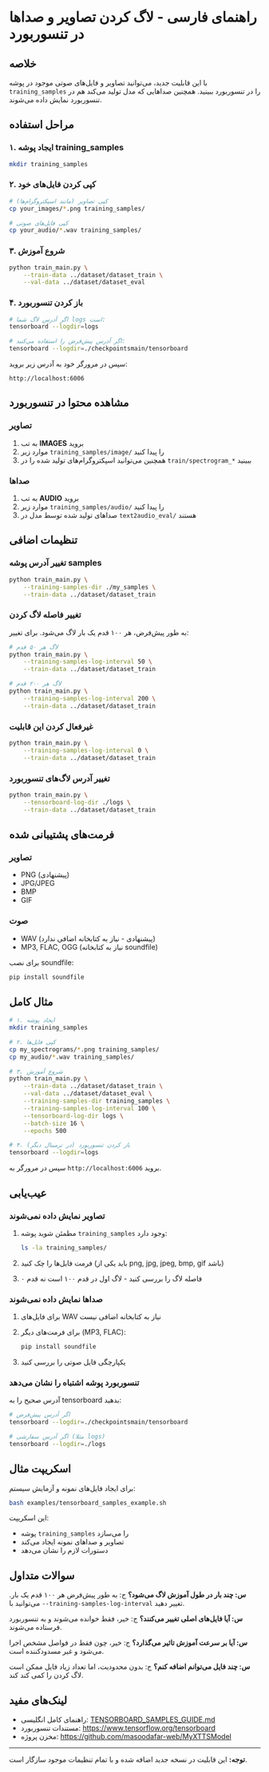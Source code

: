 # راهنمای فارسی - لاگ کردن تصاویر و صداها در تنسوربورد

## خلاصه
با این قابلیت جدید، می‌توانید تصاویر و فایل‌های صوتی موجود در پوشه `training_samples` را در تنسوربورد ببینید. همچنین صداهایی که مدل تولید می‌کند هم در تنسوربورد نمایش داده می‌شوند.

## مراحل استفاده

### ۱. ایجاد پوشه training_samples

```bash
mkdir training_samples
```

### ۲. کپی کردن فایل‌های خود

```bash
# کپی تصاویر (مانند اسپکتروگرام‌ها)
cp your_images/*.png training_samples/

# کپی فایل‌های صوتی
cp your_audio/*.wav training_samples/
```

### ۳. شروع آموزش

```bash
python train_main.py \
    --train-data ../dataset/dataset_train \
    --val-data ../dataset/dataset_eval
```

### ۴. باز کردن تنسوربورد

```bash
# اگر آدرس لاگ شما logs است:
tensorboard --logdir=logs

# اگر آدرس پیش‌فرض را استفاده می‌کنید:
tensorboard --logdir=./checkpointsmain/tensorboard
```

سپس در مرورگر خود به آدرس زیر بروید:
```
http://localhost:6006
```

## مشاهده محتوا در تنسوربورد

### تصاویر
1. به تب **IMAGES** بروید
2. موارد زیر `training_samples/image/` را پیدا کنید
3. همچنین می‌توانید اسپکتروگرام‌های تولید شده را در `train/spectrogram_*` ببینید

### صداها
1. به تب **AUDIO** بروید
2. موارد زیر `training_samples/audio/` را پیدا کنید
3. صداهای تولید شده توسط مدل در `text2audio_eval/` هستند

## تنظیمات اضافی

### تغییر آدرس پوشه samples
```bash
python train_main.py \
    --training-samples-dir ./my_samples \
    --train-data ../dataset/dataset_train
```

### تغییر فاصله لاگ کردن
به طور پیش‌فرض، هر ۱۰۰ قدم یک بار لاگ می‌شود. برای تغییر:

```bash
# لاگ هر ۵۰ قدم
python train_main.py \
    --training-samples-log-interval 50 \
    --train-data ../dataset/dataset_train

# لاگ هر ۲۰۰ قدم
python train_main.py \
    --training-samples-log-interval 200 \
    --train-data ../dataset/dataset_train
```

### غیرفعال کردن این قابلیت
```bash
python train_main.py \
    --training-samples-log-interval 0 \
    --train-data ../dataset/dataset_train
```

### تغییر آدرس لاگ‌های تنسوربورد
```bash
python train_main.py \
    --tensorboard-log-dir ./logs \
    --train-data ../dataset/dataset_train
```

## فرمت‌های پشتیبانی شده

### تصاویر
- PNG (پیشنهادی)
- JPG/JPEG
- BMP
- GIF

### صوت
- WAV (پیشنهادی - نیاز به کتابخانه اضافی ندارد)
- MP3, FLAC, OGG (نیاز به کتابخانه soundfile)

برای نصب soundfile:
```bash
pip install soundfile
```

## مثال کامل

```bash
# ۱. ایجاد پوشه
mkdir training_samples

# ۲. کپی فایل‌ها
cp my_spectrograms/*.png training_samples/
cp my_audio/*.wav training_samples/

# ۳. شروع آموزش
python train_main.py \
    --train-data ../dataset/dataset_train \
    --val-data ../dataset/dataset_eval \
    --training-samples-dir training_samples \
    --training-samples-log-interval 100 \
    --tensorboard-log-dir logs \
    --batch-size 16 \
    --epochs 500

# ۴. باز کردن تنسوربورد (در ترمینال دیگر)
tensorboard --logdir=logs
```

سپس در مرورگر به `http://localhost:6006` بروید.

## عیب‌یابی

### تصاویر نمایش داده نمی‌شوند

1. مطمئن شوید پوشه `training_samples` وجود دارد:
   ```bash
   ls -la training_samples/
   ```

2. فرمت فایل‌ها را چک کنید (باید یکی از png, jpg, jpeg, bmp, gif باشد)

3. فاصله لاگ را بررسی کنید - لاگ اول در قدم ۱۰۰ است نه قدم ۰

### صداها نمایش داده نمی‌شوند

1. برای فایل‌های WAV نیاز به کتابخانه اضافی نیست

2. برای فرمت‌های دیگر (MP3, FLAC):
   ```bash
   pip install soundfile
   ```

3. یکپارچگی فایل صوتی را بررسی کنید

### تنسوربورد پوشه اشتباه را نشان می‌دهد

آدرس صحیح را به tensorboard بدهید:

```bash
# اگر آدرس پیش‌فرض
tensorboard --logdir=./checkpointsmain/tensorboard

# اگر آدرس سفارشی (مثلا logs)
tensorboard --logdir=./logs
```

## اسکریپت مثال

برای ایجاد فایل‌های نمونه و آزمایش سیستم:

```bash
bash examples/tensorboard_samples_example.sh
```

این اسکریپت:
- پوشه `training_samples` را می‌سازد
- تصاویر و صداهای نمونه ایجاد می‌کند
- دستورات لازم را نشان می‌دهد

## سوالات متداول

**س: چند بار در طول آموزش لاگ می‌شود؟**
ج: به طور پیش‌فرض هر ۱۰۰ قدم یک بار. می‌توانید با `--training-samples-log-interval` تغییر دهید.

**س: آیا فایل‌های اصلی تغییر می‌کنند؟**
ج: خیر، فقط خوانده می‌شوند و به تنسوربورد فرستاده می‌شوند.

**س: آیا بر سرعت آموزش تاثیر می‌گذارد؟**
ج: خیر، چون فقط در فواصل مشخص اجرا می‌شود و غیر مسدودکننده است.

**س: چند فایل می‌توانم اضافه کنم؟**
ج: بدون محدودیت، اما تعداد زیاد فایل ممکن است لاگ کردن را کمی کند کند.

## لینک‌های مفید

- راهنمای کامل انگلیسی: [TENSORBOARD_SAMPLES_GUIDE.md](TENSORBOARD_SAMPLES_GUIDE.md)
- مستندات تنسوربورد: https://www.tensorflow.org/tensorboard
- مخزن پروژه: https://github.com/masoodafar-web/MyXTTSModel

---

**توجه:** این قابلیت در نسخه جدید اضافه شده و با تمام تنظیمات موجود سازگار است.
